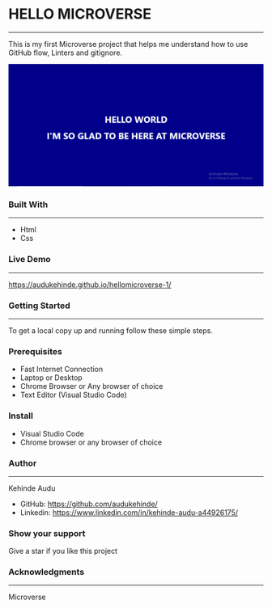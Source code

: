 # HELLO MICROVERSE
---
This is my first Microverse project that helps me understand how to use GitHub flow, Linters and gitignore.

![project image](https://github.com/audukehinde/hellomicroverse-1/blob/feature/img/hello.PNG)

### Built With
---
* Html
* Css

### Live Demo
---
https://audukehinde.github.io/hellomicroverse-1/

### Getting Started
---
To get a local copy up and running follow these simple steps.

### Prerequisites
* Fast Internet Connection
* Laptop or Desktop
* Chrome Browser or Any browser of choice
* Text Editor (Visual Studio Code)

### Install
* Visual Studio Code
* Chrome browser or any browser of choice

### Author
---
Kehinde Audu
* GitHub: https://github.com/audukehinde/
* Linkedin: https://www.linkedin.com/in/kehinde-audu-a44926175/

### Show your support
Give a star if you like this project

### Acknowledgments
---
Microverse


